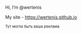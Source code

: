 Hi, I’m @wertenis 

My site - https://wertenis.github.io



<sub>
Тут могла быть ваша реклама
</sub>
